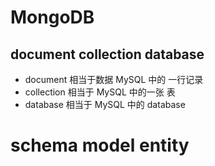 # MongoDB

## document collection database

- document 相当于数据 MySQL 中的 一行记录
- collection 相当于 MySQL 中的一张 表
- database 相当于 MySQL 中的 database

# schema model entity
